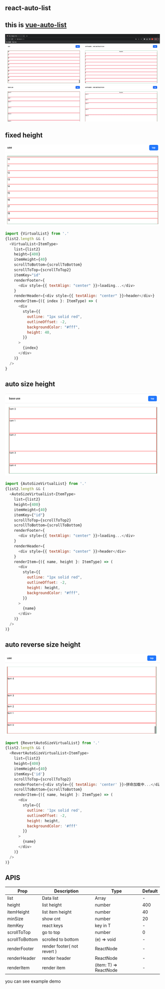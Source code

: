 ## react-auto-list

## this is [vue-auto-list](https://www.npmjs.com/package/wang-vue-virtual-list)

![demo](./assets/demo.gif)

## fixed height

![fixed height](./assets/normalList.png)

```javascript
import {VirtualList} from '.'
{list2.length && (
  <VirtualList<ItemType>
    list={list2}
    height={400}
    itemHeight={40}
    scrollToBottom={scrollToBottom}
    scrollToTop={scrollToTop2}
    itemKey="id"
    renderFooter={
      <div style={{ textAlign: "center" }}>loading...</div>
    }
    renderHeader={<div style={{ textAlign: "center" }}>header</div>}
    renderItem={({ index }: ItemType) => (
      <div
        style={{
          outline: "1px solid red",
          outlineOffset: -2,
          backgroundColor: "#fff",
          height: 40,
        }}
      >
        {index}
      </div>
    )}
  />
}
```

## auto size height

![fixed height](./assets/autoList.png)

```javascript
import {AutoSizeVirtualList} from '.'
{list2.length && (
  <AutoSizeVirtualList<ItemType>
    list={list2}
    height={400}
    itemHeight={40}
    itemKey={"id"}
    scrollToTop={scrollToTop2}
    scrollToBottom={scrollToBottom}
    renderFooter={
      <div style={{ textAlign: "center" }}>loading...</div>
    }
    renderHeader={
      <div style={{ textAlign: "center" }}>header</div>
    }
    renderItem={({ name, height }: ItemType) => (
      <div
        style={{
          outline: "1px solid red",
          outlineOffset: -2,
          height: height,
          backgroundColor: "#fff",
        }}
      >
        {name}
      </div>
    )}
  />
)}
```

## auto reverse size height

![fixed height](./assets/reverseAutoList.png)

```javascript
import {RevertAutoSizeVirtualList} from '.'
{list2.length && (
  <RevertAutoSizeVirtualList<ItemType>
    list={list2}
    height={400}
    itemHeight={40}
    itemKey={'id'}
    scrollToTop={scrollToTop2}
    renderFooter={<div style={{ textAlign: 'center' }}>拼命加载中...</div>}
    scrollToBottom={scrollToBottom}
    renderItem={({ name, height }: ItemType) => (
      <div
        style={{
          outline: '1px solid red',
          outlineOffset: -2,
          height: height,
          backgroundColor: '#fff'
        }}
      >
        {name}
      </div>
    )}
  />
)}
```

## APIS

| Prop           | Description                 | Type                   | Default |
| -------------- | --------------------------- | ---------------------- | ------- |
| list           | Data list                   | Array<T>               | -       |
| height         | list height                 | number                 | 400     |
| itemHeight     | list item height            | number                 | 40      |
| minSize        | show cnt                    | number                 | 20      |
| itemKey        | react keys                  | key in T               | -       |
| scrollToTop    | go to top                   | number                 | 0       |
| scrollToBottom | scrolled to bottom          | (e) => void            | -       |
| renderFooter   | render footer( not revert ) | ReactNode              | -       |
| renderHeader   | render header               | ReactNode              | -       |
| renderItem     | render item                 | (item: T) => ReactNode | -       |

you can see example demo
